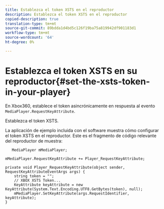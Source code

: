 ```yaml
---
title: Establezca el token XSTS en el reproductor
description: Establezca el token XSTS en el reproductor
copied-description: true
translation-type: tm+mt
source-git-commit: 89bdda1d4bd5c126f19ba75a819942df901183d1
workflow-type: tm+mt
source-wordcount: '64'
ht-degree: 0%

---
```



# Establezca el token XSTS en su reproductor{#set-the-xsts-token-in-your-player}

En Xbox360, establece el token asincrónicamente en respuesta al evento `MediaPlayer.RequestKeyAttribute`.

Establezca el token XSTS.

La aplicación de ejemplo incluida con el software muestra cómo configurar el token XSTS en el reproductor. Este es el fragmento de código relevante del reproductor de muestra:

```
   MediaPlayer mMediaPlayer;  
 
mMediaPlayer.RequestKeyAttribute += Player_RequestKeyAttribute;  
 
private void Player_RequestKeyAttribute(object sender, RequestKeyAttributeEventArgs args) {  
    string token = "";  
    // XBOX XSTS Token...  
    KeyAttribute keyAttribute = new KeyAttribute(System.Text.Encoding.UTF8.GetBytes(token), null);  
    mMediaPlayer.SetKeyAttribute(args.RequestIdentifier, keyAttribute);  
} 
```

